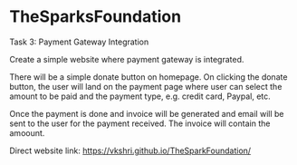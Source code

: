 # TheSparksFoundation
Task 3: Payment Gateway Integration

Create a simple website where payment gateway is integrated.

There will be a simple donate button on homepage. On clicking the donate button, the user will land on the payment page where user can select the amount to be paid and the payment type, e.g. credit card, Paypal, etc.

Once the payment is done and invoice will be generated and email will be sent to the user for the payment received. The invoice will contain the amoount.

Direct website link: https://vkshri.github.io/TheSparkFoundation/

